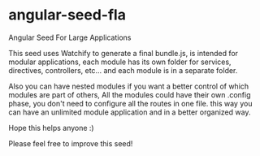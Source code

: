 angular-seed-fla
================

Angular Seed For Large Applications


This seed uses Watchify to generate a final bundle.js,
is intended for modular applications, 
each module has its own folder for services, directives, controllers, etc... and each module is in a separate folder.

Also you can have nested modules if you want a better control of which modules are part of others,
All the modules could have their own .config phase, you don't need to configure all the routes in one file.
this way you can have an unlimited module application and in a better organized way.


Hope this helps anyone :)

Please feel free to improve this seed!
